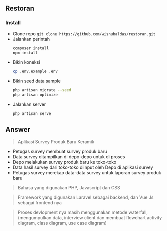 ## Restoran
### Install
- Clone repo `` git clone https://github.com/wisnubaldas/restoran.git ``
- Jalankan perintah 
	```bash
	composer install
	npm install
	```
- Bikin koneksi 
	```bash
	cp .env.example .env
	```
- Bikin seed data sample
	```bash
	php artisan migrate --seed
	php artisan optimize
	```
- Jalankan server
	```bash
	php artisan serve
	```
## Answer
> Aplikasi Survey Produk Baru Keramik
- Petugas survey membuat survey produk baru
- Data survey ditampilkan di depo-depo untuk di proses
- Depo melakukan survey produk baru ke toko-toko 
- Data hasil survey dari toko-toko diinput oleh Depo di aplikasi survey
- Petugas survey merekap data-data survey untuk laporan survey produk baru

> Bahasa yang digunakan PHP, Javascript dan CSS 

> Framework yang digunakan Laravel sebagai backend,
> dan Vue Js sebagai frontend nya

> Proses devlopment nya masih menggunakan metode waterfall, (mengumpulkan data, interview client dan membuat flowchart activity diagram, class diagram, use case diagram)